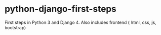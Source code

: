 # python-django-first-steps
First steps in Python 3 and Django 4. Also includes frontend ( html, css, js, bootstrap)
